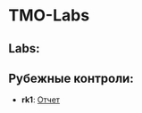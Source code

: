 # TMO-Labs
## Labs:
## Рубежные контроли:
+ **rk1**: [Отчет](https://github.com/Exepez/TMO-Labs/blob/master/TMO-RK1/TMO-RK1.pdf)

